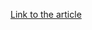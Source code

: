[Link to the article](https://www.akamai.com/blog/security/2024/oct/introducing-effortless-way-deploy-akamai-api-security)
